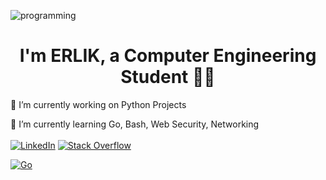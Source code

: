 ![programming](https://user-images.githubusercontent.com/102908626/188795276-61a090f8-dc6b-4aec-9f2d-51ea570045e5.gif)
<h1 align="center">I'm ERLIK, a Computer Engineering Student 👨‍💻</h1>

🔭 I’m currently working on Python Projects

🌱 I’m currently learning Go, Bash, Web Security, Networking
<br><br>
<a href='https://www.linkedin.com/in/furkannibis/'>![LinkedIn](https://img.shields.io/badge/linkedin-%230077B5.svg?style=for-the-badge&logo=linkedin&logoColor=black)</a>
<a href='https://stackoverflow.com/users/19937720/erlik'>![Stack Overflow](https://img.shields.io/badge/-Stackoverflow-FE7A16?style=for-the-badge&logo=stack-overflow&logoColor=black)</a>

[![Go](https://img.shields.io/badge/--00ADD8?logo=go&logoColor=ffffff)](https://golang.org/)

